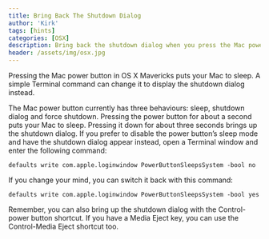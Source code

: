 ```yaml
---
title: Bring Back The Shutdown Dialog
author: 'Kirk'
tags: [hints]
categories: [OSX]
description: Bring back the shutdown dialog when you press the Mac power button.
header: /assets/img/osx.jpg
---
```


Pressing the Mac power button in OS X Mavericks puts your Mac to sleep. A simple Terminal command can change it to display the shutdown dialog instead.

The Mac power button currently has three behaviours: sleep, shutdown dialog and force shutdown. Pressing the power button for about a second puts your Mac to sleep. Pressing it down for about three seconds brings up the shutdown dialog. If you prefer to disable the power button’s sleep mode and have the shutdown dialog appear instead, open a Terminal window and enter the following command:

    defaults write com.apple.loginwindow PowerButtonSleepsSystem -bool no

If you change your mind, you can switch it back with this command:

    defaults write com.apple.loginwindow PowerButtonSleepsSystem -bool yes

Remember, you can also bring up the shutdown dialog with the Control-power button shortcut. If you have a Media Eject key, you can use the Control-Media Eject shortcut too.

